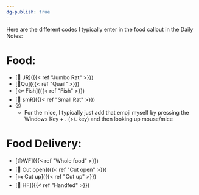 ```yaml
---
dg-publish: true
---
```


Here are the different codes I typically enter in the food callout in the Daily Notes:

# Food:
- [🐀 JR]({{< ref "Jumbo Rat" >}})
- [🐥Qu]({{< ref "Quail" >}})
- [🐟 Fish]({{< ref "Fish" >}})
- [🐀 smR]({{< ref "Small Rat" >}})
- 🐭
	- For the mice, I typically just add that emoji myself by pressing the Windows Key + . (>/. key) and then looking up mouse/mice

# Food Delivery:
- [🟡WF]({{< ref "Whole food" >}})
- [🔪 Cut open]({{< ref "Cut open" >}})
- [✂️ Cut up]({{< ref "Cut up" >}})
- [🫱 HF]({{< ref "Handfed" >}})